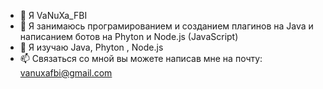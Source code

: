 - 👋 Я VaNuXa_FBI
- 👀 Я занимаюсь програмированием и созданием плагинов на Java и написанием ботов на Phyton и Node.js (JavaScript)
- 🌱 Я изучаю Java, Phyton , Node.js
- 📫 Связаться со мной вы можете написав мне на почту: vanuxafbi@gmail.com
